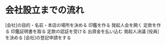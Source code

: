 # 会社設立までの流れ
 [会社]の目的・名前・本店の場所を決める
 印鑑を作る
 発起人会を開く
 定款を作る
 印鑑証明書を取る
 定款の認証を受ける
 出資金を払い込む
 発起人決議
 [役員]を決める
 [会社]の登記申請をする
